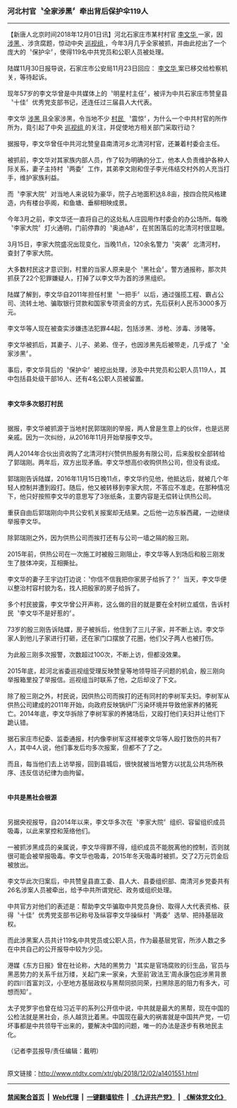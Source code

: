 ### 河北村官〝全家涉黑〞牵出背后保护伞119人
------------------------

<div class="wysiwyg">
 【新唐人北京时间2018年12月01日讯】河北石家庄市某村村官
 <a href="http://www.ntdtv.com/xtr/gb/articlelistbytag_李文华.html" target="_blank">
  李文华
 </a>
 一家，因
 <a href="http://www.ntdtv.com/xtr/gb/articlelistbytag_涉黑.html" target="_blank">
  涉黑
 </a>
 、涉贪腐题，惊动中央
 <a href="http://www.ntdtv.com/xtr/gb/articlelistbytag_巡视组.html" target="_blank">
  巡视组
 </a>
 ，今年3月几乎全家被抓，并由此挖出了一个庞大的〝保护伞〞，使得119名中共党员和公职人员被处理。
 <br/>
 <br/>
 陆媒11月30日报导说，石家庄市公安局11月23日回应：
 <a href="http://www.ntdtv.com/xtr/gb/articlelistbytag_李文华.html" target="_blank">
  李文华
 </a>
 案已移交给检察机关，等待起诉。
 <br/>
 <br/>
 现年57岁的李文华曾是中共媒体上的〝明星村主任〞，被评为中共石家庄市赞皇县〝十佳〞优秀党支部书记，还连任过三届县人大代表。
 <br/>
 <br/>
 李文华
 <a href="http://www.ntdtv.com/xtr/gb/articlelistbytag_涉黑.html" target="_blank">
  涉黑
 </a>
 且全家涉黑，令当地不少
 <a href="http://www.ntdtv.com/xtr/gb/articlelistbytag_村民.html" target="_blank">
  村民
 </a>
 〝震惊〞，为什么一个中共村官的所作所为，竟引起了中央
 <a href="http://www.ntdtv.com/xtr/gb/articlelistbytag_巡视组.html" target="_blank">
  巡视组
 </a>
 的关注，并促使地方相关部门采取行动？
 <br/>
 <br/>
 据报导，李文华曾任中共河北赞皇县南清河乡北清河村官，还兼着村委会主任。
 <br/>
 <br/>
 被抓前，李文华对其家族内部人员，作了较为明确的分工，他本人负责维护各种人际关系，妻子主持村〝两委〞工作，其弟李文刚和侄子李光伟结交村外的人充当打手，维护家族利益。
 <br/>
 <br/>
 而〝李家大院〞对当地人来说较为豪华，院子占地面积达8.8亩，按四合院风格建造，内有楼台亭阁，和鱼塘、垂柳相映成景。
 <br/>
 <br/>
 今年3月之前，李文华还一直将自己的这处私人庄园用作村委会的办公场所。每晚〝李家大院〞灯火通明，门前停靠的〝奥迪A8〞，在贫困落后的北清河村很显眼。
 <br/>
 <br/>
 3月15日，李家大院盛况出现变化，当晚11点，120余名警力〝突袭〞北清河村，查封了李家大院。
 <br/>
 <br/>
 大多数村民这才意识到，村里的当家人原来是个〝黑社会〞。警方通报称，那次共抓获了22个犯罪嫌疑人，打掉了以李文华为首的涉黑组织。
 <br/>
 <br/>
 陆媒了解到，李文华自2011年担任村里〝一把手〞以后，通过强揽工程、霸占公司、流转土地、骗取银行贷款和国家专项资金的方式，先后获利人民币3000多万元。
 <br/>
 <br/>
 李文华等人现在被查实涉嫌违法犯罪44起，包括涉黑、涉枪、涉毒、涉赌等。
 <br/>
 <br/>
 李文华被抓后，其妻子、儿子、弟弟、侄子，也因涉黑先后被带走，几乎成了〝全家涉黑〞。
 <br/>
 <br/>
 事后，李文华背后的〝保护伞〞被挖出处理，涉及中共党员和公职人员119人，其中包括县处级干部16人、还有4名公职人员被留置。
 <br/>
 <br/>
 <h4>
  李文华多次怒打村民
 </h4>
 <br/>
 据报，李文华被抓源于当地村民郭瑞刚的举报，两人曾是生意上的伙伴，也是远房亲戚。因为一次纠纷，从2016年11月开始举报李文华。
 <br/>
 <br/>
 两人2014年合伙出资收购了北清河村兴赞供热服务有限公司，后来股权全部转给了郭瑞刚。两年后，双方出现矛盾。李文华想高价收购供热公司，但没有谈成。
 <br/>
 <br/>
 郭瑞刚告诉陆媒，2016年11月15日晚11点，李文华约见他，他抵达后，就被几个年轻人控制并遭到殴打。随后，他又被转移到李家大院，不答应不准走。在那种情况下，他只好按照李文华的意思写了3张纸条，主要内容是无偿转让供热公司。
 <br/>
 <br/>
 重获自由后郭瑞刚向中共公安机关报案却无结果。之后他一边东躲西藏，一边继续举报李文华。
 <br/>
 <br/>
 除郭瑞刚之外，因为供热公司而挨打还有与公司一墙之隔的殷三刚。
 <br/>
 <br/>
 2015年前，供热公司在一次施工时被殷三刚阻止，李文华等人到场后和殷三刚发生了肢体冲突，互相撕扯。
 <br/>
 <br/>
 李文华的妻子王宇边打边说：〝你信不信我把你家房子给拆了？〞当天，李文华便以整治村容村貌为名，找人把殷家的房子给拆了。
 <br/>
 <br/>
 多个村民披露，李文华曾公开声称，这么做的目的就是要在全村树立威信，告诉村民〝李文华不是好惹的〞。
 <br/>
 <br/>
 73岁的殷三刚告诉陆媒，房子被拆后，他住到了三儿子家，并不断上访。李文华家人到他儿子家进行打砸，还在家门口摆放了花圈，他们父子两人也被打伤。
 <br/>
 <br/>
 为此殷三刚多次报警，次数超过100次，不断上访，但都没效果。
 <br/>
 <br/>
 2015年底，趁河北省委巡视组受理反映赞皇等地领导班子问题的机会，殷三刚向举报箱里投了举报信。巡视组当时联系了他，之后却没了下文。
 <br/>
 <br/>
 除了殷三刚之外，村民说，因供热公司而挨打的还有同村的李树军夫妇。李树军从供热公司建成的2011年开始，向政府反映锅炉厂污染环境并导致他家养的猪死亡。2014年底，李文华拆除了李树军家的养猪场后，又殴打他们夫妇并让他们下跪认错。
 <br/>
 <br/>
 据石家庄市纪委、监委通报，村内像李树军这样被李文华等人殴打致伤的共有7人，其中4人说，他们事发后均多次报案，但都不了了之。
 <br/>
 <br/>
 而且，每当他们去上访举报，回到县城后，很快就被当地警方以扰乱公共场所秩序、违反信访纪律为由拘留。
 <br/>
 <br/>
 <h4>
  中共是黑社会根源
 </h4>
 <br/>
 另据央视报导，自2014年以来，李文华多次在〝李家大院〞组织、容留组织成员吸毒，以此来掌控和笼络他们。
 <br/>
 <br/>
 一被抓涉黑成员的亲属说，李文华得罪不得，组织成员不能脱离他的控制，否则就很可能会被举报吸毒。李文华也吸毒，2015年冬天吸毒时被抓，交了2万元罚金后被放出。
 <br/>
 <br/>
 李文华此次归案后，中共赞皇县直工委、县人大、县委组织部、南清河乡党委共有26名涉案人员被牵出，给予中共所谓党纪、政务或组织处理。
 <br/>
 <br/>
 中共官方对他们的表述是：帮助李文华骗取中共党员身份、取得人大代表资格、获得〝十佳〞优秀党支部书记称号及纵容李文华操纵村〝两委〞选举、把持基层政权。
 <br/>
 <br/>
 而此涉黑案人员共计119名中共党员或公职人员，作为最基层党官，所涉人数之多在中共自己的公开报导中较为少见。
 <br/>
 <br/>
 港媒《东方日报》曾在社论称，大陆的黑势力〝其实是官场腐败的衍生品，官员与黑恶势力的关系千丝万缕，关起门来一家亲，大至前‘政法王’周永康包庇涉黑背景的四川首富刘汉，小至地方基层政权与黑帮同损同荣，扫黑除恶的阻力有多大，可想而知〞。
 <br/>
 <br/>
 太子党罗宇也曾在给习近平的系列公开信中说，中共就是最大的黑帮，现在中国的公检法就是黑社会，杀人越货比着黑。中国现在最大的祸害就是中国共产党，一切坏事都是中共领导干出来的，要解决中国的问题，唯一的办法是逐步有秩地民主化。
 <br/>
 <br/>
 （记者李芸报导/责任编辑：戴明）
</div>

<br/>原文链接：http://www.ntdtv.com/xtr/gb/2018/12/02/a1401551.html


------------------------
#### [禁闻聚合首页](https://github.com/gfw-breaker/banned-news/blob/master/README.md) &nbsp;|&nbsp; [Web代理](https://github.com/gfw-breaker/open-proxy/blob/master/README.md) &nbsp;|&nbsp; [一键翻墙软件](https://github.com/gfw-breaker/nogfw/blob/master/README.md) &nbsp;|&nbsp; [《九评共产党》](https://github.com/gfw-breaker/9ping.md/blob/master/README.md#九评之一评共产党是什么) &nbsp;|&nbsp; [《解体党文化》](https://github.com/gfw-breaker/jtdwh.md/blob/master/README.md#绪论)